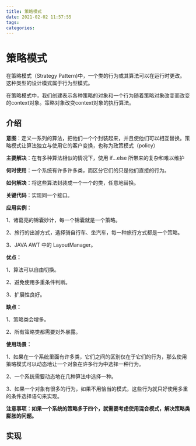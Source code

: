 ```yaml
---
title: 策略模式
date: 2021-02-02 11:57:55
tags:
categories:
---
```


# 策略模式
在策略模式（Strategy Pattern)中，一个类的行为或其算法可以在运行时更改。这种类型的设计模式属于行为型模式。

在策略模式中，我们创建表示各种策略的对象和一个行为随着策略对象改变而改变的context对象。策略对象改变context对象的执行算法。


## 介绍
**意图**：定义一系列的算法，把他们一个个封装起来，并且使他们可以相互替换。策略模式让算法独立与使用它的客户变换，也称为政策模式（policy）

**主要解决**：在有多种算法相似的情况下，使用 if...else 所带来的复杂和难以维护

**何时使用**：一个系统有许多许多类，而区分它们的只是他们直接的行为。

**如何解决**：将这些算法封装成一个一个的类，任意地替换。

**关键代码**：实现同一个接口。

**应用实例：** 

1、诸葛亮的锦囊妙计，每一个锦囊就是一个策略。

2、旅行的出游方式，选择骑自行车、坐汽车，每一种旅行方式都是一个策略。 

3、JAVA AWT 中的 LayoutManager。

**优点：** 

1、算法可以自由切换。

2、避免使用多重条件判断。

3、扩展性良好。

**缺点：**

1、策略类会增多。 

2、所有策略类都需要对外暴露。

**使用场景：**

1、如果在一个系统里面有许多类，它们之间的区别仅在于它们的行为，那么使用策略模式可以动态地让一个对象在许多行为中选择一种行为。 

2、一个系统需要动态地在几种算法中选择一种。

3、如果一个对象有很多的行为，如果不用恰当的模式，这些行为就只好使用多重的条件选择语句来实现。

**注意事项：如果一个系统的策略多于四个，就需要考虑使用混合模式，解决策略类膨胀的问题。**


## 实现
